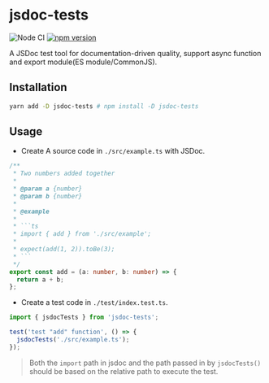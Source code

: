 # jsdoc-tests

![Node CI](https://github.com/unadlib/jsdoc-tests/workflows/Node%20CI/badge.svg)
[![npm version](https://badge.fury.io/js/jsdoc-tests.svg)](http://badge.fury.io/js/jsdoc-tests)

A JSDoc test tool for documentation-driven quality, support async function and export module(ES module/CommonJS).

## Installation

```sh
yarn add -D jsdoc-tests # npm install -D jsdoc-tests
```

## Usage

- Create A source code in `./src/example.ts` with JSDoc.

````ts
/**
 * Two numbers added together
 *
 * @param a {number}
 * @param b {number}
 *
 * @example
 *
 * ```ts
 * import { add } from './src/example';
 *
 * expect(add(1, 2)).toBe(3);
 * ```
 */
export const add = (a: number, b: number) => {
  return a + b;
};
````

- Create a test code in `./test/index.test.ts`.

```ts
import { jsdocTests } from 'jsdoc-tests';

test('test "add" function', () => {
  jsdocTests('./src/example.ts');
});
```

> Both the `import` path in jsdoc and the path passed in by `jsdocTests() `should be based on the relative path to execute the test.
